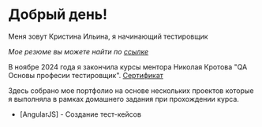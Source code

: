 # Добрый день!
Меня зовут Кристина Ильина, я начинающий тестировщик

_Мое резюме вы можете найти по [ссылке](https://hh.ru/applicant/resumes/view?resume=e1a25e96ff0c7457710039ed1f35364574424e&hhtmFrom=resume_builder_experience)_

В ноябре 2024 года я закончила курсы ментора Николая Кротова "QA Основы професии тестировщик". [Сертификат](https://drive.google.com/file/d/1FvmzueqRsNR7Adzp8jHy4gjBm_76RGX5/view?usp=sharing)

Здесь собрано мое портфолио на основе нескольких проектов которые я выполняла в рамках домашнего задания при прохождении курса.

- [AngularJS] - Создание тест-кейсов
